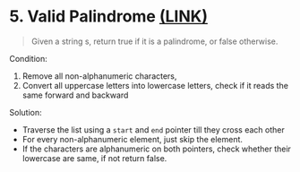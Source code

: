 # 5. Valid Palindrome [(LINK)](https://leetcode.com/problems/valid-palindrome/)

> Given a string s, return true if it is a palindrome, or false otherwise.

Condition: 
1. Remove all non-alphanumeric characters, 
2. Convert all uppercase letters into lowercase letters, check if it reads the same forward and backward


Solution: 

* Traverse the list using a `start` and `end` pointer till they cross each other
* For every non-alphanumeric element, just skip the element.
* If the characters are alphanumeric on both pointers, check whether their lowercase are same, if not return false.